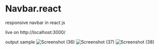 # Navbar.react
responsive navbar in react js


live on http://localhost:3000/

output sample 
![Screenshot (36)](https://user-images.githubusercontent.com/128440621/229327754-5e5bfca0-34f9-40f2-88c7-8d93ac58128e.png)
![Screenshot (37)](https://user-images.githubusercontent.com/128440621/229327762-f281f4e6-4c49-4dae-883c-f3e9bd875336.png)
![Screenshot (38)](https://user-images.githubusercontent.com/128440621/229327766-465756fc-3070-4abe-ae3c-52b541efef92.png)
